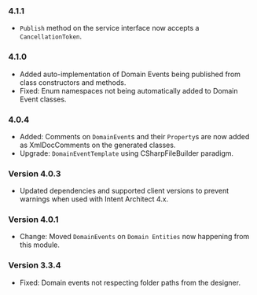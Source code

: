### 4.1.1

- `Publish` method on the service interface now accepts a `CancellationToken`.

### 4.1.0

- Added auto-implementation of Domain Events being published from class constructors and methods.
- Fixed: Enum namespaces not being automatically added to Domain Event classes.

### 4.0.4
- Added: Comments on `DomainEvent`s and their `Property`s are now added as XmlDocComments on the generated classes.
- Upgrade: `DomainEventTemplate` using CSharpFileBuilder paradigm.

### Version 4.0.3

- Updated dependencies and supported client versions to prevent warnings when used with Intent Architect 4.x.

### Version 4.0.1

- Change: Moved `DomainEvents` on `Domain Entities` now happening from this module.


### Version 3.3.4

- Fixed: Domain events not respecting folder paths from the designer.